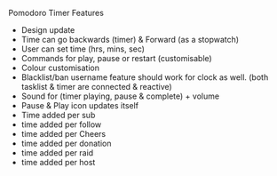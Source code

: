 Pomodoro Timer Features
* Design update
* Time can go backwards (timer) & Forward (as a stopwatch)
* ⁠User can set time (hrs, mins, sec)
* ⁠Commands for play, pause or restart (customisable)
* ⁠Colour customisation 
* ⁠Blacklist/ban username feature should work for clock as well. (both tasklist & timer are connected & reactive)
* ⁠Sound for (timer playing, pause & complete) + volume
* ⁠Pause & Play icon updates itself
* ⁠Time added per sub
* ⁠time added per follow
* ⁠time added per Cheers
* ⁠time added per donation
* ⁠time added per raid
* ⁠time added per host